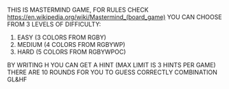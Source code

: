 THIS IS MASTERMIND GAME, FOR RULES CHECK https://en.wikipedia.org/wiki/Mastermind_(board_game)
YOU CAN CHOOSE FROM 3 LEVELS OF DIFFICULTY:
1. EASY (3 COLORS FROM RGBY)
2. MEDIUM (4 COLORS FROM RGBYWP)
3. HARD (5 COLORS FROM RGBYWPOC)

BY WRITING H YOU CAN GET A HINT (MAX LIMIT IS 3 HINTS PER GAME)
THERE ARE 10 ROUNDS FOR YOU TO GUESS CORRECTLY COMBINATION
GL&HF
